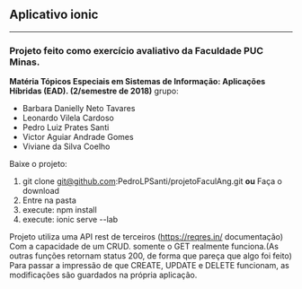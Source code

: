 ## **Aplicativo ionic**
***
### **Projeto feito como exercício avaliativo da Faculdade PUC Minas.**
**Matéria Tópicos Especiais em Sistemas de Informação: Aplicações Híbridas (EAD). (2/semestre de 2018)**
grupo:
* Barbara Danielly Neto Tavares
* Leonardo Vilela Cardoso
* Pedro Luiz Prates Santi
* Victor Aguiar Andrade Gomes
* Viviane da Silva Coelho

Baixe o projeto:
1. git clone git@github.com:PedroLPSanti/projetoFaculAng.git **ou** Faça o download
1. Entre na pasta
1. execute: npm install
1. execute: ionic serve --lab

Projeto utiliza uma API rest de terceiros (https://reqres.in/ documentação) Com a capacidade de um CRUD. somente o GET realmente funciona.(As outras funções retornam status 200, de forma que pareça que algo foi feito) Para passar a impressão de que CREATE, UPDATE e DELETE funcionam, as modificações são guardados na própria aplicação.
